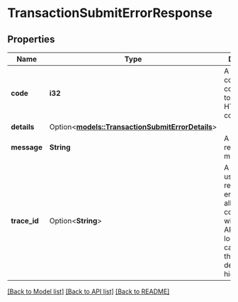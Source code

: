 # TransactionSubmitErrorResponse

## Properties

Name | Type | Description | Notes
------------ | ------------- | ------------- | -------------
**code** | **i32** | A numeric code corresponding to the given HTTP error code. | 
**details** | Option<[**models::TransactionSubmitErrorDetails**](TransactionSubmitErrorDetails.md)> |  | [optional]
**message** | **String** | A human-readable error message. | 
**trace_id** | Option<**String**> | A GUID to be used when reporting errors, to allow correlation with the Core API's error logs, in the case where the Core API details are hidden. | [optional]

[[Back to Model list]](../README.md#documentation-for-models) [[Back to API list]](../README.md#documentation-for-api-endpoints) [[Back to README]](../README.md)


